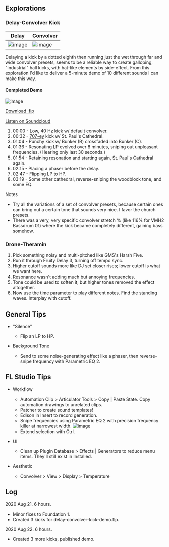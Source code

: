 

## Explorations

### Delay-Convolver Kick

| Delay | Convolver |
| --- | --- |
| ![image](https://user-images.githubusercontent.com/50495866/90861942-a6030900-e35a-11ea-958c-b9ddcc41de3a.png) | ![image](https://user-images.githubusercontent.com/50495866/90862164-02662880-e35b-11ea-9262-25298b049e24.png) |

Delaying a kick by a dotted eighth then running just the wet through far and wide convolver presets, seems to be a reliable way to create galloping, "industrial" hall kicks, with hat-like elements by side-effect. From this exploration I'd like to deliver a 5-minute demo of 10 different sounds I can make this way.

#### Completed Demo

![image](https://user-images.githubusercontent.com/50495866/90958062-ccf73300-e45f-11ea-9578-7321eb0d26a6.png)

[Download .flp](https://github.com/slackwing/feathers/edit/master/music-production/#)

[Listen on Soundcloud](https://soundcloud.com/slackwing/delay-convolver-kick-demo)

1. 00:00 - Low, 40 Hz kick w/ default convolver.
1. 00:32 - [707-ey](https://www.youtube.com/watch?v=zSDCXzcO5qM) kick w/ St. Paul's Cathedral.
1. 01:04 - Punchy kick w/ Bunker (B) crossfaded into Bunker (C).
1. 01:36 - Resonating LP evolved over 8 minutes, sniping out unpleasant frequencies. (Hearing only last 30 seconds.)
1. 01:54 - Retaining resonation and starting again, St. Paul's Cathedral again.
1. 02:15 - Placing a phaser before the delay.
1. 02:47 - Flipping LP to HP.
1. 03:19 - Some other cathedral, reverse-sniping the woodblock tone, and some EQ.

Notes
- Try all the variations of a set of convolver presets, because certain ones can bring out a certain tone that sounds very nice. I favor the church presets.
- There was a very, very specific convolver stretch % (like 116% for VMH2 Bassdrum 01) where the kick became completely different, gaining bass somehow.

### Drone-Theramin

 1. Pick something noisy and multi-pitched like GMS's Harsh Five.
 1. Run it through Fruity Delay 3, turning off tempo sync.
 1. Higher cutoff sounds more like DJ set closer rises; lower cutoff is what we want here.
 1. Resonance wasn't adding much but annoying frequencies.
 1. Tone could be used to soften it, but higher tones removed the effect altogether.
 1. Now use the time parameter to play different notes. Find the standing waves. Interplay with cutoff.

## General Tips

- "Silence"

    - Flip an LP to HP.
    
- Background Tone

    - Send to some noise-generating effect like a phaser, then reverse-snipe frequency with Parametric EQ 2.

## FL Studio Tips

- Workflow

    - Automation Clip > Articulator Tools > Copy | Paste State. Copy automation drawings to unrelated clips.
    - Patcher to create sound templates!
    - Edison in Insert to record generation.
    - Snipe frequencies using Parametric EQ 2 with precision frequency killer at narrowest width.
      ![image](https://user-images.githubusercontent.com/50495866/90955069-3703de00-e448-11ea-94c5-388587555ba9.png)
    - Extend selection with Ctrl.

- UI

    - Clean up Plugin Database > Effects | Generators to reduce menu items. They'll still exist in Installed.

- Aesthetic

    - Convolver > View > Display > Temperature

## Log

2020 Aug 21. 6 hours.
- Minor fixes to Foundation 1.
- Created 3 kicks for delay-convolver-kick-demo.flp.

2020 Aug 22. 6 hours.
- Created 3 more kicks, published demo.

